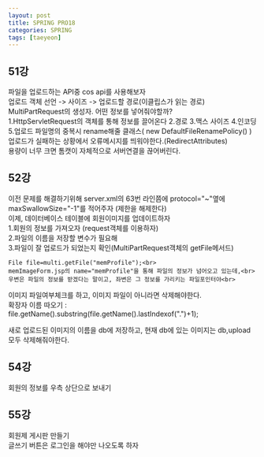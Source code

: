 ```yaml
---
layout: post
title: SPRING PRO18
categories: SPRING
tags: [taeyeon]
---
```


## 51강 

파일을 업로드하는 API중 cos api를 사용해보자<br>
업로드 객체 선언 -> 사이즈 -> 업로드할 경로(이클립스가 읽는 경로)<br>
MultiPartRequest의 생성자. 어떤 정보를 넣어줘야할까?<br>
1.HttpServletRequest의 객체를 통해 정보를 끌어온다 2.경로 3.맥스 사이즈 4.인코딩<br>
5.업로드 파일명의 중복시 rename해줄 클래스( new DefaultFileRenamePolicy() )<br>
업로드가 실패하는 상황에서 오류메시지를 띄워야한다.(RedirectAttributes) <br>
용량이 너무 크면 톰캣이 자체적으로 서버연결을 끊어버린다.<br>

## 52강

이전 문제를 해결하기위해 server.xml의 63번 라인쯤에 protocol="~"옆에 <br>
maxSwallowSize="-1"를 적어주자 (제한을 해제한다)<br>
이제, 데이터베이스 테이블에 회원이미지를 업데이트하자<br>
1.회원의 정보를 가져오자 (request객체를 이용하자)<br>
2.파일의 이름을 저장할 변수가 필요해<br>
3.파일이 잘 업로드가 되었는지 확인(MultiPartRequest객체의 getFile메서드)<br>
```
File file=multi.getFile("memProfile");<br>
memImageForm.jsp의 name="memProfile"을 통해 파일의 정보가 넘어오고 있는데,<br>
우변은 파일의 정보를 받겠다는 말이고, 좌변은 그 정보를 가리키는 파일포인터야<br>
```
이미지 파일여부체크를 하고, 이미지 파일이 아니라면 삭제해야한다.<br>
확장자 이름 따오기 : file.getName().substring(file.getName().lastIndexof(".")+1);<br>

새로 업로드된 이미지의 이름을 db에 저장하고, 현재 db에 있는 이미지는 db,upload 모두 삭제해줘야한다.<br>


## 54강 

회원의 정보를 우측 상단으로 보내기

## 55강

회원제 게시판 만들기<br>
글쓰기 버튼은 로그인을 해야만 나오도록 하자<br>















